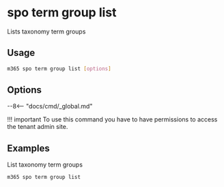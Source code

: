 # spo term group list

Lists taxonomy term groups

## Usage

```sh
m365 spo term group list [options]
```

## Options

--8<-- "docs/cmd/_global.md"

!!! important
    To use this command you have to have permissions to access the tenant admin site.

## Examples

List taxonomy term groups

```sh
m365 spo term group list
```
